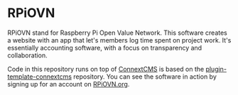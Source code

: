 # RPiOVN
RPiOVN stand for Raspberry Pi Open Value Network. This software creates a website with an app that let's members
log time spent on project work. It's essentially accounting software, with a focus on transparency and collaboration.

Code in this repository runs on top of [ConnextCMS](http://connextcms.com) is based on the 
[plugin-template-connextcms](https://github.com/skagitpublishing/plugin-template-connextcms) repository. You can see
the software in action by signing up for an account on [RPiOVN.org](http://rpiovn.org).